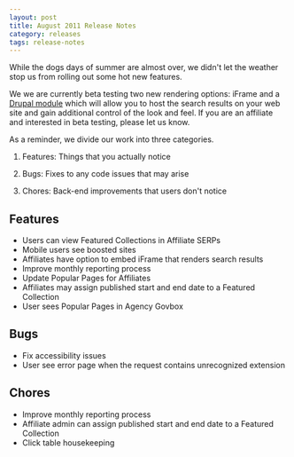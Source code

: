 ```yaml
---
layout: post
title: August 2011 Release Notes
category: releases
tags: release-notes
---
```


While the dogs days of summer are almost over, we didn't let the weather stop us from rolling out some hot new features.

We we are currently beta testing two new rendering options: iFrame and a [Drupal module](https://www.drupal.org/project/USASearch) which will allow you to host the search results on your web site and gain additional control of the look and feel. If you are an affiliate and interested in beta testing, please let us know.

As a reminder, we divide our work into three categories.

1) Features: Things that you actually notice

2) Bugs: Fixes to any code issues that may arise

3) Chores: Back-end improvements that users don't notice

## Features

* Users can view Featured Collections in Affiliate SERPs
* Mobile users see boosted sites
* Affiliates have option to embed iFrame that renders search results
* Improve monthly reporting process
* Update Popular Pages for Affiliates
* Affiliates may assign published start and end date to a Featured Collection
* User sees Popular Pages in Agency Govbox

## Bugs

* Fix accessibility issues
* User see error page when the request contains unrecognized extension 

## Chores

* Improve monthly reporting process
* Affiliate admin can assign published start and end date to a Featured Collection
* Click table housekeeping